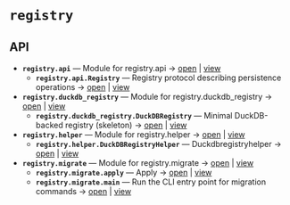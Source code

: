 # `registry`

<!-- START doctoc generated TOC please keep comment here to allow auto update -->
<!-- END doctoc generated TOC please keep comment here to allow auto update -->

## API
- **`registry.api`** — Module for registry.api → [open](vscode://file//home/paul/KGForge/src/registry/api.py:1:1) | [view](api.py#L1)
  - **`registry.api.Registry`** — Registry protocol describing persistence operations → [open](vscode://file//home/paul/KGForge/src/registry/api.py:15:1) | [view](api.py#L15-L58)
- **`registry.duckdb_registry`** — Module for registry.duckdb_registry → [open](vscode://file//home/paul/KGForge/src/registry/duckdb_registry.py:1:1) | [view](duckdb_registry.py#L1)
  - **`registry.duckdb_registry.DuckDBRegistry`** — Minimal DuckDB-backed registry (skeleton) → [open](vscode://file//home/paul/KGForge/src/registry/duckdb_registry.py:17:1) | [view](duckdb_registry.py#L17-L262)
- **`registry.helper`** — Module for registry.helper → [open](vscode://file//home/paul/KGForge/src/registry/helper.py:1:1) | [view](helper.py#L1)
  - **`registry.helper.DuckDBRegistryHelper`** — Duckdbregistryhelper → [open](vscode://file//home/paul/KGForge/src/registry/helper.py:17:1) | [view](helper.py#L17-L264)
- **`registry.migrate`** — Module for registry.migrate → [open](vscode://file//home/paul/KGForge/src/registry/migrate.py:1:1) | [view](migrate.py#L1)
  - **`registry.migrate.apply`** — Apply → [open](vscode://file//home/paul/KGForge/src/registry/migrate.py:16:1) | [view](migrate.py#L16-L34)
  - **`registry.migrate.main`** — Run the CLI entry point for migration commands → [open](vscode://file//home/paul/KGForge/src/registry/migrate.py:37:1) | [view](migrate.py#L37-L46)
